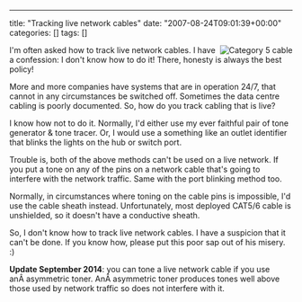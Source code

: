 ---
title: "Tracking live network cables"
date: "2007-08-24T09:01:39+00:00"
categories: []
tags: []

<img src="http://techteapot.com/wp-content/uploads/2007/08/200px-cat5.jpg" alt="Category 5 cable" align="right" />

I'm often asked how to track live network cables. I have a confession: I don't know how to do it! There, honesty is always the best policy!

More and more companies have systems that are in operation 24/7, that cannot in any circumstances be switched off. Sometimes the data centre cabling is poorly documented. So, how do you track cabling that is live?

I know how not to do it. Normally, I'd either use my ever faithful pair of tone generator &amp; tone tracer. Or, I would use a something like an outlet identifier that blinks the lights on the hub or switch port.

Trouble is, both of the above methods can't be used on a live network. If you put a tone on any of the pins on a network cable that's going to interfere with the network traffic. Same with the port blinking method too.

Normally, in circumstances where toning on the cable pins is impossible, I'd use the cable sheath instead. Unfortunately, most deployed CAT5/6 cable is unshielded, so it doesn't have a conductive sheath.

So, I don't know how to track live network cables. I have a suspicion that it can't be done. If you know how, please put this poor sap out of his misery. :)

<strong>Update September 2014</strong>: you can tone a live network cable if you use anÂ asymmetric toner. AnÂ asymmetric toner produces tones well above those used by network traffic so does not interfere with it.
